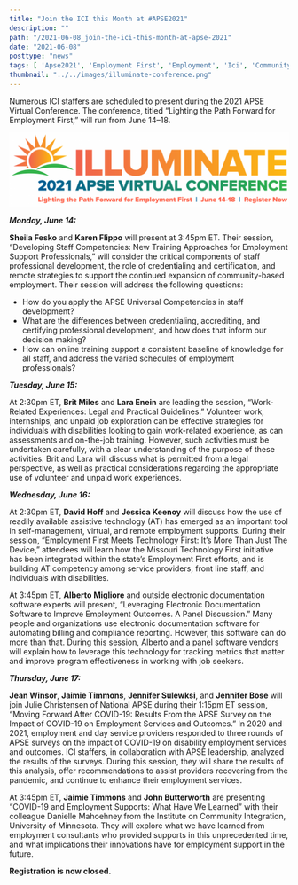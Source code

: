 ```yaml
---
title: "Join the ICI this Month at #APSE2021"
description: ""
path: "/2021-06-08_join-the-ici-this-month-at-apse-2021"
date: "2021-06-08"
posttype: "news"
tags: [ 'Apse2021', 'Employment First', 'Employment', 'Ici', 'Community Inclusion']
thumbnail: "../../images/illuminate-conference.png"
---
```


Numerous ICI staffers are scheduled to present during the 2021 APSE Virtual Conference. The conference, titled “Lighting the Path Forward for Employment First,” will run from June 14–18.


 ![APSE logo that says “Illuminate 2021 APSE Virtual Conference” Lighting the Path Forward for Employment First, June 14–18, Register Now. There is a sun and green hill icon on the left.](../../images/illuminate-conference-long.png)


**_Monday, June 14:_**

**Sheila Fesko**  and  **Karen Flippo**  will present at 3:45pm ET. Their session, “Developing Staff Competencies: New Training Approaches for Employment Support Professionals,” will consider the critical components of staff professional development, the role of credentialing and certification, and remote strategies to support the continued expansion of community-based employment. Their session will address the following questions:

-   How do you apply the APSE Universal Competencies in staff development?
-   What are the differences between credentialing, accrediting, and certifying professional development, and how does that inform our decision making?
-   How can online training support a consistent baseline of knowledge for all staff, and address the varied schedules of employment professionals?

**_Tuesday, June 15:_**

At 2:30pm ET,  **Brit Miles**  and  **Lara Enein** are leading the session, “Work-Related Experiences: Legal and Practical Guidelines.” Volunteer work, internships, and unpaid job exploration can be effective strategies for individuals with disabilities looking to gain work-related experience, as can assessments and on-the-job training. However, such activities must be undertaken carefully, with a clear understanding of the purpose of these activities. Brit and Lara will discuss what is permitted from a legal perspective, as well as practical considerations regarding the appropriate use of volunteer and unpaid work experiences.

**_Wednesday, June 16:_**

At 2:30pm ET,  **David Hoff**  and  **Jessica Keenoy**  will discuss how the use of readily available assistive technology (AT) has emerged as an important tool in self-management, virtual, and remote employment supports. During their session, “Employment First Meets Technology First: It’s More Than Just The Device,” attendees will learn how the Missouri Technology First initiative has been integrated within the state’s Employment First efforts, and is building AT competency among service providers, front line staff, and individuals with disabilities.

At 3:45pm ET,  **Alberto Migliore** and outside electronic documentation software experts will present, “Leveraging Electronic Documentation Software to Improve Employment Outcomes. A Panel Discussion.” Many people and organizations use electronic documentation software for automating billing and compliance reporting. However, this software can do more than that. During this session, Alberto and a panel software vendors will explain how to leverage this technology for tracking metrics that matter and improve program effectiveness in working with job seekers.

**_Thursday, June 17:_**

**Jean Winsor**,  **Jaimie Timmons**,  **Jennifer Sulewksi**, and  **Jennifer Bose**  will join Julie Christensen of National APSE during their 1:15pm ET session, “Moving Forward After COVID-19: Results From the APSE Survey on the Impact of COVID-19 on Employment Services and Outcomes.” In 2020 and 2021, employment and day service providers responded to three rounds of APSE surveys on the impact of COVID-19 on disability employment services and outcomes. ICI staffers, in collaboration with APSE leadership, analyzed the results of the surveys. During this session, they will share the results of this analysis, offer recommendations to assist providers recovering from the pandemic, and continue to enhance their employment services.

At 3:45pm ET,  **Jaimie Timmons**  and  **John Butterworth**  are presenting “COVID-19 and Employment Supports: What Have We Learned” with their colleague Danielle Mahoehney from the  Institute on Community Integration, University of Minnesota. They will explore what we have learned from employment consultants who provided supports in this unprecedented time, and what implications their innovations have for employment support in the future.

**Registration is now closed.**
